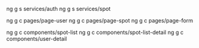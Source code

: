 ng g s services/auth
ng g s services/spot

ng g c pages/page-user
ng g c pages/page-spot
ng g c pages/page-form

ng g c components/spot-list
ng g c components/spot-list-detail
ng g c components/user-detail



